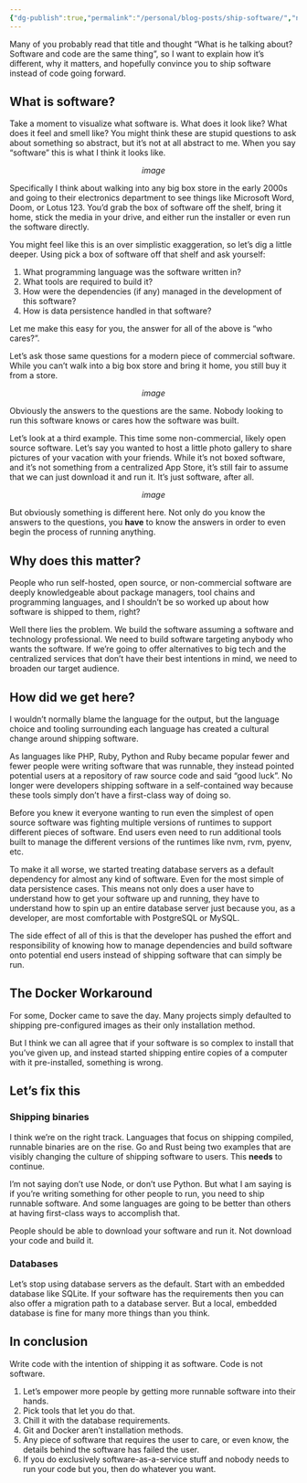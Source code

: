 ```yaml
---
{"dg-publish":true,"permalink":"/personal/blog-posts/ship-software/","noteIcon":""}
---
```


Many of you probably read that title and thought “What is he talking about? Software and code are the same thing”, so I want to explain how it’s different, why it matters, and hopefully convince you to ship software instead of code going forward.

## What is software?

Take a moment to visualize what software is. What does it look like? What does it feel and smell like? You might think these are stupid questions to ask about something so abstract, but it’s not at all abstract to me. When you say “software” this is what I think it looks like.

$$image$$

Specifically I think about walking into any big box store in the early 2000s and going to their electronics department to see things like Microsoft Word, Doom, or Lotus 123. You’d grab the box of software off the shelf, bring it home, stick the media in your drive, and either run the installer or even run the software directly.

You might feel like this is an over simplistic exaggeration, so let’s dig a little deeper. Using pick a box of software off that shelf and ask yourself:

1. What programming language was the software written in?
2. What tools are required to build it?
3. How were the dependencies (if any) managed in the development of this software?
4. How is data persistence handled in that software?

Let me make this easy for you, the answer for all of the above is “who cares?”.

Let’s ask those same questions for a modern piece of commercial software. While you can’t walk into a big box store and bring it home, you still buy it from a store.

$$image$$

Obviously the answers to the questions are the same. Nobody looking to run this software knows or cares how the software was built.

Let’s look at a third example. This time some non-commercial, likely open source software. Let’s say you wanted to host a little photo gallery to share pictures of your vacation with your friends. While it’s not boxed software, and it’s not something from a centralized App Store, it’s still fair to assume that we can just download it and run it. It’s just software, after all.

$$image$$

But obviously something is different here. Not only do you know the answers to the questions, you **have** to know the answers in order to even begin the process of running anything.

## Why does this matter?

People who run self-hosted, open source, or non-commercial software are deeply knowledgeable about package managers, tool chains and programming languages, and I shouldn’t be so worked up about how software is shipped to them, right?

Well there lies the problem. We build the software assuming a software and technology professional. We need to build software targeting anybody who wants the software. If we’re going to offer alternatives to big tech and the centralized services that don’t have their best intentions in mind, we need to broaden our target audience.

## How did we get here?

I wouldn’t normally blame the language for the output, but the language choice and tooling surrounding each language has created a cultural change around shipping software.

As languages like PHP, Ruby, Python and Ruby became popular fewer and fewer people were writing software that was runnable, they instead pointed potential users at a repository of raw source code and said “good luck”. No longer were developers shipping software in a self-contained way because these tools simply don’t have a first-class way of doing so.

Before you knew it everyone wanting to run even the simplest of open source software was fighting multiple versions of runtimes to support different pieces of software. End users even need to run additional tools built to manage the different versions of the runtimes like nvm, rvm, pyenv, etc.

To make it all worse, we started treating database servers as a default dependency for almost any kind of software. Even for the most simple of data persistence cases. This means not only does a user have to understand how to get your software up and running, they have to understand how to spin up an entire database server just because you, as a developer, are most comfortable with PostgreSQL or MySQL.

The side effect of all of this is that the developer has pushed the effort and responsibility of knowing how to manage dependencies and build software onto potential end users instead of shipping software that can simply be run.

## The Docker Workaround

For some, Docker came to save the day. Many projects simply defaulted to shipping pre-configured images as their only installation method.

But I think we can all agree that if your software is so complex to install that you’ve given up, and instead started shipping entire copies of a computer with it pre-installed, something is wrong.

## Let’s fix this

### Shipping binaries

I think we’re on the right track. Languages that focus on shipping compiled, runnable binaries are on the rise. Go and Rust being two examples that are visibly changing the culture of shipping software to users. This **needs** to continue.

I’m not saying don’t use Node, or don’t use Python. But what I am saying is if you’re writing something for other people to run, you need to ship runnable software. And some languages are going to be better than others at having first-class ways to accomplish that.

People should be able to download your software and run it. Not download your code and build it.

### Databases

Let’s stop using database servers as the default. Start with an embedded database like SQLite. If your software has the requirements then you can also offer a migration path to a database server. But a local, embedded database is fine for many more things than you think.

## In conclusion

Write code with the intention of shipping it as software. Code is not software.

1. Let’s empower more people by getting more runnable software into their hands.
2. Pick tools that let you do that.
3. Chill it with the database requirements.
4. Git and Docker aren’t installation methods.
5. Any piece of software that requires the user to care, or even know, the details behind the software has failed the user.
6. If you do exclusively software-as-a-service stuff and nobody needs to run your code but you, then do whatever you want.